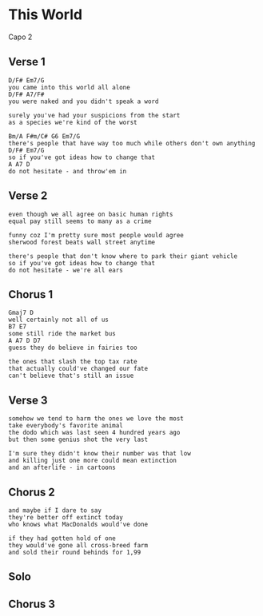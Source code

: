 # This World

Capo 2

## Verse 1

	D/F# Em7/G
	you came into this world all alone
	D/F# A7/F#
	you were naked and you didn't speak a word

	surely you've had your suspicions from the start
	as a species we're kind of the worst

	Bm/A F#m/C# G6 Em7/G
	there's people that have way too much while others don't own anything
	D/F# Em7/G
	so if you've got ideas how to change that
	A A7 D
	do not hesitate - and throw'em in

## Verse 2

	even though we all agree on basic human rights
	equal pay still seems to many as a crime

	funny coz I'm pretty sure most people would agree
	sherwood forest beats wall street anytime

	there's people that don't know where to park their giant vehicle
	so if you've got ideas how to change that
	do not hesitate - we're all ears

## Chorus 1

	Gmaj7 D
	well certainly not all of us
	B7 E7
	some still ride the market bus
	A A7 D D7
	guess they do believe in fairies too

	the ones that slash the top tax rate
	that actually could've changed our fate
	can't believe that's still an issue

## Verse 3

	somehow we tend to harm the ones we love the most
	take everybody's favorite animal
	the dodo which was last seen 4 hundred years ago
	but then some genius shot the very last

	I'm sure they didn't know their number was that low
	and killing just one more could mean extinction
	and an afterlife - in cartoons

## Chorus 2

	and maybe if I dare to say
	they're better off extinct today
	who knows what MacDonalds would've done

	if they had gotten hold of one
	they would've gone all cross-breed farm
	and sold their round behinds for 1,99
	
## Solo
	
## Chorus 3
